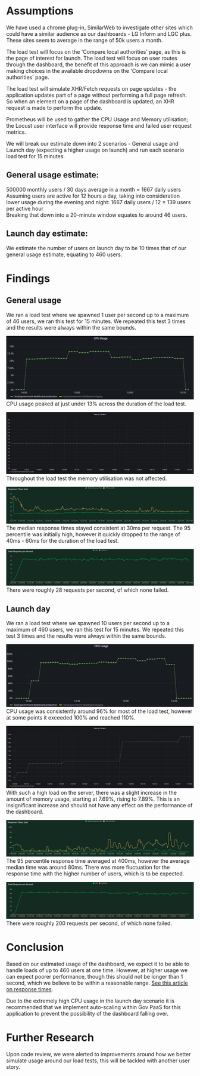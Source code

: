# Assumptions

We have used a chrome plug-in, SimilarWeb to investigate other sites which could have a similar audience as our dashboards - LG Inform and LGC plus. These sites seem to average in the range of 50k users a month.

The load test will focus on the 'Compare local authorities' page, as this is the page of interest for launch. The load test will focus on user routes through the dashboard, the benefit of this approach is we can mimic a user making choices in the available dropdowns on the 'Compare local authorities' page.

The load test will simulate XHR/Fetch requests on page updates - the application updates part of a page without performing a full page refresh. So when an element on a page of the dashboard is updated, an XHR request is made to perform the update. 

Prometheus will be used to gather the CPU Usage and Memory utilisation; the Locust user interface will provide response time and failed user request metrics.

We will break our estimate down into 2 scenarios - General usage and Launch day (expecting a higher usage on launch) and run each scenario load test for 15 minutes.

## General usage estimate: 
500000 monthly users / 30 days average in a month = 1667 daily users <br>
Assuming users are active for 12 hours a day, taking into consideration lower usage during the evening and night: 1667 daily users / 12 = 139 users per active hour <br>
Breaking that down into a 20-minute window equates to around 46 users.


## Launch day estimate:
We estimate the number of users on launch day to be 10 times that of our general usage estimate, equating to 460 users.


# Findings
## General usage
We ran a load test where we spawned 1 user per second up to a maximum of 46 users, we ran this test for 15 minutes.
We repeated this test 3 times and the results were always within the same bounds. 


![CPU_general](/images/load_test/general/cpu_general_usage2.PNG) <br>
CPU usage peaked at just under 13% across the duration of the load test.

![Memory utilisation](/images/load_test/general/memory_utilisation.png) <br>
Throughout the load test the memory utilisation was not affected. 

![response_times_general](/images/load_test/general/response_times_(ms)_1651672444.png) <br>
The median response times stayed consistent at 30ms per request. The 95 percentile was initially high, however it quickly dropped to the range of 40ms - 60ms for the duration of the load test.

![total_requests_per_second_general](/images/load_test/general/total_requests_per_second_1651672444.png) <br>
There were roughly 28 requests per second, of which none failed.

## Launch day
We ran a load test where we spawned 10 users per second up to a maximum of 460 users, we ran this test for 15 minutes.
We repeated this test 3 times and the results were always within the same bounds. 

![CPU_launch](/images/load_test/launch/cpu_launch_usage.PNG) <br>
CPU usage was consistently around 96% for most of the load test, however at some points it exceeded 100% and reached 110%.

![Memory utilisation](/images/load_test/launch/memory_utilisation.png) <br>
With such a high load on the server, there was a slight increase in the amount of memory usage, starting at 7.69%, rising to 7.89%. This is an insignificant increase and should not have any effect on the performance of the dashboard.

![response_times_launch](/images/load_test/launch/response_times_(ms)_1651673914.png) <br>
The 95 percentile response time averaged at 400ms, however the average median time was around 80ms. There was more fluctuation for the response time with the higher number of users, which is to be expected.

![total_requests_per_second_launch](/images/load_test/launch/total_requests_per_second_1651673914.png) <br>
There were roughly 200 requests per second, of which none failed.

# Conclusion
Based on our estimated usage of the dashboard, we expect it to be able to handle loads of up to 460 users at one time. However, at higher usage we can expect poorer performance, though this should not be longer than 1 second, which we believe to be within a reasonable range. [See this article on response times](https://www.nngroup.com/articles/response-times-3-important-limits/).

Due to the extremely high CPU usage in the launch day scenario it is recommended that we implement auto-scaling within Gov PaaS for this application to prevent the possibility of the dashboard falling over.

# Further Research
Upon code review, we were alerted to improvements around how we better simulate usage around our load tests, this will be tackled with another user story.
